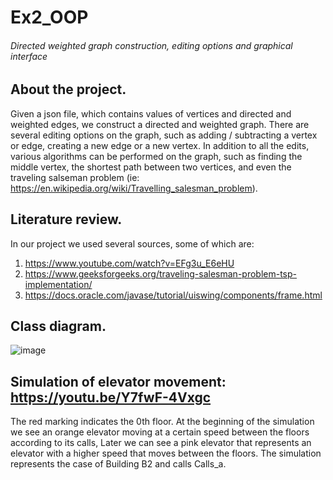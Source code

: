 # Ex2_OOP
###### Directed weighted graph construction, editing options and graphical interface


## About the project.
Given a json file, which contains values of vertices and directed and weighted edges, we construct a directed and weighted graph.
There are several editing options on the graph, such as adding / subtracting a vertex or edge, creating a new edge or a new vertex.
In addition to all the edits, various algorithms can be performed on the graph, such as finding the middle vertex,
the shortest path between two vertices, and even the traveling salseman problem (ie: https://en.wikipedia.org/wiki/Travelling_salesman_problem).

## Literature review.

In our project we used several sources, some of which are:
1. https://www.youtube.com/watch?v=EFg3u_E6eHU
2. https://www.geeksforgeeks.org/traveling-salesman-problem-tsp-implementation/
3. https://docs.oracle.com/javase/tutorial/uiswing/components/frame.html

## Class diagram.
    
![image](https://user-images.githubusercontent.com/92265738/142400751-f390dcf2-1d10-4920-8487-da49a4444246.png)

## Simulation of elevator movement: https://youtu.be/Y7fwF-4Vxgc
The red marking indicates the 0th floor.
At the beginning of the simulation we see an orange elevator moving at a certain speed between the floors according to its calls,
Later we can see a pink elevator that represents an elevator with a higher speed that moves between the floors.
The simulation represents the case of Building B2 and calls Calls_a.
